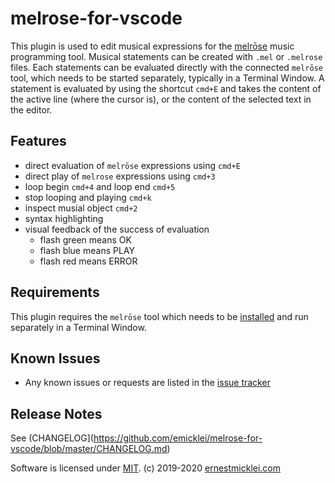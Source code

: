# melrose-for-vscode

This plugin is used to edit musical expressions for the [melrōse](http://github.com/emicklei/melrose) music programming tool.
Musical statements can be created with `.mel` or `.melrose` files.
Each statements can be evaluated directly with the connected `melrōse` tool, which needs to be started separately, typically in a Terminal Window.
A statement is evaluated by using the shortcut `cmd+E` and takes the content of the active line (where the cursor is), or the content of the selected text in the editor.

## Features

- direct evaluation of `melrōse` expressions using `cmd+E`
- direct play of `melrose` expressions using `cmd+3`
- loop begin `cmd+4` and loop end `cmd+5`
- stop looping and playing `cmd+k`
- inspect musial object `cmd+2`
- syntax highlighting
- visual feedback of the success of evaluation
    - flash green means OK
    - flash blue means PLAY
    - flash red means ERROR

## Requirements

This plugin requires the `melrōse` tool which needs to be [installed](https://emicklei.github.io/melrose/) and run separately in a Terminal Window.

## Known Issues

- Any known issues or requests are listed in the [issue tracker](https://github.com/emicklei/melrose-for-vscode/issues)

## Release Notes

See (CHANGELOG](https://github.com/emicklei/melrose-for-vscode/blob/master/CHANGELOG.md)


Software is licensed under [MIT](LICENSE).
(c) 2019-2020 [ernestmicklei.com](http://ernestmicklei.com)